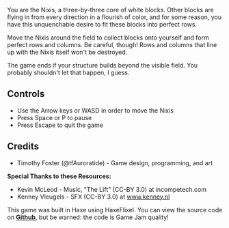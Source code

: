 You are the Nixis, a three-by-three core of white blocks. Other blocks are flying in from every direction in a flourish of color, and for some reason, you have this unquenchable desire to fit these blocks into perfect rows.

Move the Nixis around the field to collect blocks onto yourself and form perfect rows and columns. Be careful, though! Rows and columns that line up with the Nixis itself won't be destroyed.

The game ends if your structure builds beyond the visible field. You probably shouldn't let that happen, I guess.

## Controls

* Use the Arrow keys or WASD in order to move the Nixis
* Press Space or P to pause
* Press Escape to quit the game

## Credits

* Timothy Foster (@tfAuroratide) - Game design, programming, and art

**Special Thanks to these Resources:**

* Kevin McLeod - Music, "The Lift" (CC-BY 3.0) at incompetech.com
* Kenney Vleugels - SFX (CC-BY 3.0) at www.kenney.nl

This game was built in Haxe using HaxeFlixel. You can view the source code on **[Github](https://github.com/Auroratide/Omnixis)**, but be warned: the code is Game Jam quality!
